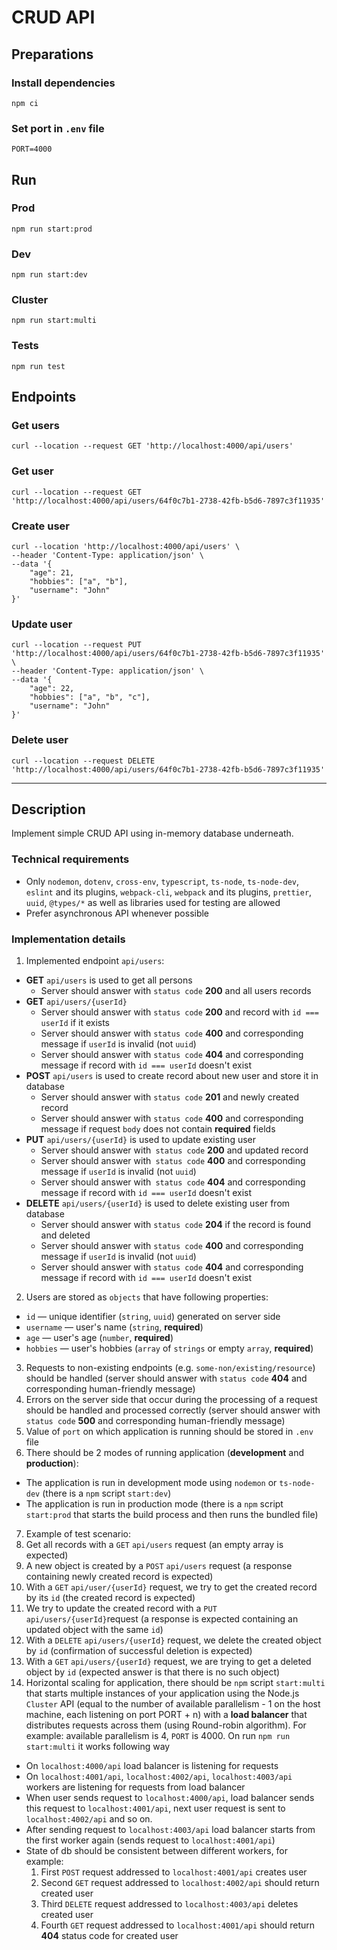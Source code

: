 # CRUD API

## Preparations

### Install dependencies

```
npm ci
```

### Set port in `.env` file

```
PORT=4000
```

## Run

### Prod

```
npm run start:prod
```

### Dev

```
npm run start:dev
```

### Cluster

```
npm run start:multi
```

### Tests

```
npm run test
```

## Endpoints

### Get users

```
curl --location --request GET 'http://localhost:4000/api/users'
```

### Get user

```
curl --location --request GET 'http://localhost:4000/api/users/64f0c7b1-2738-42fb-b5d6-7897c3f11935'
```

### Create user

```
curl --location 'http://localhost:4000/api/users' \
--header 'Content-Type: application/json' \
--data '{
    "age": 21,
    "hobbies": ["a", "b"],
    "username": "John"
}'
```

### Update user

```
curl --location --request PUT 'http://localhost:4000/api/users/64f0c7b1-2738-42fb-b5d6-7897c3f11935' \
--header 'Content-Type: application/json' \
--data '{
    "age": 22,
    "hobbies": ["a", "b", "c"],
    "username": "John"
}'
```

### Delete user

```
curl --location --request DELETE 'http://localhost:4000/api/users/64f0c7b1-2738-42fb-b5d6-7897c3f11935'
```

---

## Description

Implement simple CRUD API using in-memory database underneath.

### Technical requirements

- Only `nodemon`, `dotenv`, `cross-env`, `typescript`, `ts-node`, `ts-node-dev`, `eslint` and its plugins, `webpack-cli`, `webpack` and its plugins, `prettier`, `uuid`, `@types/*` as well as libraries used for testing are allowed
- Prefer asynchronous API whenever possible

### Implementation details

1. Implemented endpoint `api/users`:
  - **GET** `api/users` is used to get all persons
    - Server should answer with `status code` **200** and all users records
  - **GET** `api/users/{userId}`
    - Server should answer with `status code` **200** and record with `id === userId` if it exists
    - Server should answer with `status code` **400** and corresponding message if `userId` is invalid (not `uuid`)
    - Server should answer with `status code` **404** and corresponding message if record with `id === userId` doesn't exist
  - **POST** `api/users` is used to create record about new user and store it in database
    - Server should answer with `status code` **201** and newly created record
    - Server should answer with `status code` **400** and corresponding message if request `body` does not contain **required** fields
  - **PUT** `api/users/{userId}` is used to update existing user
    - Server should answer with` status code` **200** and updated record
    - Server should answer with` status code` **400** and corresponding message if `userId` is invalid (not `uuid`)
    - Server should answer with` status code` **404** and corresponding message if record with `id === userId` doesn't exist
  - **DELETE** `api/users/{userId}` is used to delete existing user from database
    - Server should answer with `status code` **204** if the record is found and deleted
    - Server should answer with `status code` **400** and corresponding message if `userId` is invalid (not `uuid`)
    - Server should answer with `status code` **404** and corresponding message if record with `id === userId` doesn't exist
2. Users are stored as `objects` that have following properties:
  - `id` — unique identifier (`string`, `uuid`) generated on server side
  - `username` — user's name (`string`, **required**)
  - `age` — user's age (`number`, **required**)
  - `hobbies` — user's hobbies (`array` of `strings` or empty `array`, **required**)
3. Requests to non-existing endpoints (e.g. `some-non/existing/resource`) should be handled (server should answer with `status code` **404** and corresponding human-friendly message)
4. Errors on the server side that occur during the processing of a request should be handled and processed correctly (server should answer with `status code` **500** and corresponding human-friendly message)
5. Value of `port` on which application is running should be stored in `.env` file
6. There should be 2 modes of running application (**development** and **production**):
  - The application is run in development mode using `nodemon` or `ts-node-dev` (there is a `npm` script `start:dev`)
  - The application is run in production mode (there is a `npm` script `start:prod` that starts the build process and then runs the bundled file)
7. Example of test scenario:
  1. Get all records with a `GET` `api/users` request (an empty array is expected)
  2. A new object is created by a `POST` `api/users` request (a response containing newly created record is expected)
  3. With a `GET` `api/user/{userId}` request, we try to get the created  record by its `id` (the created record is expected)
  4. We try to update the created record with a `PUT` `api/users/{userId}`request (a response is expected containing an updated object with the same `id`)
  5. With a `DELETE` `api/users/{userId}` request, we delete the created object by `id` (confirmation of successful deletion is expected)
  6. With a `GET` `api/users/{userId}` request, we are trying to get a deleted object by `id` (expected answer is that there is no such object)
8. Horizontal scaling for application, there should be `npm` script `start:multi` that starts multiple instances of your application using the Node.js `Cluster` API (equal to the number of available parallelism - 1 on the host machine, each listening on port PORT + n) with a **load balancer** that distributes requests across them (using Round-robin algorithm). For example: available parallelism is 4, `PORT` is 4000. On run `npm run start:multi` it works following way
- On `localhost:4000/api` load balancer is listening for requests
- On `localhost:4001/api`, `localhost:4002/api`, `localhost:4003/api` workers are listening for requests from load balancer
- When user sends request to `localhost:4000/api`, load balancer sends this request to `localhost:4001/api`, next user request is sent to `localhost:4002/api` and so on.
- After sending request to `localhost:4003/api` load balancer starts from the first worker again (sends request to `localhost:4001/api`)
- State of db should be consistent between different workers, for example:
  1. First `POST` request addressed to `localhost:4001/api` creates user
  2. Second `GET` request addressed to `localhost:4002/api` should return created user
  3. Third `DELETE` request addressed to `localhost:4003/api` deletes created user
  4. Fourth `GET` request addressed to `localhost:4001/api` should return **404** status code for created user
